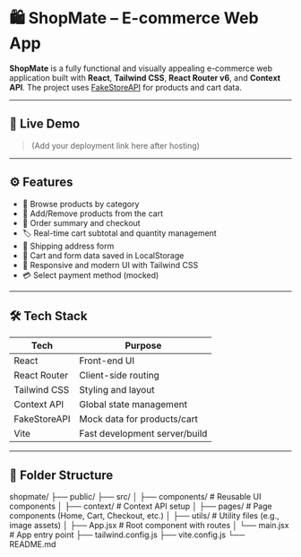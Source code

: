 # 🛍️ ShopMate – E-commerce Web App

**ShopMate** is a fully functional and visually appealing e-commerce web application built with **React**, **Tailwind CSS**, **React Router v6**, and **Context API**. The project uses [FakeStoreAPI](https://fakestoreapi.com/) for products and cart data.

---

## 🚀 Live Demo

> (Add your deployment link here after hosting)

---

## ⚙️ Features

- 🔎 Browse products by category
- 🧺 Add/Remove products from the cart
- 🧾 Order summary and checkout
- 🏷️ Real-time cart subtotal and quantity management
- 📝 Shipping address form
- 💾 Cart and form data saved in LocalStorage
- 🎯 Responsive and modern UI with Tailwind CSS
- 💳 Select payment method (mocked)

---

## 🛠️ Tech Stack

| Tech         | Purpose                       |
|--------------|-------------------------------|
| React        | Front-end UI                  |
| React Router | Client-side routing           |
| Tailwind CSS | Styling and layout            |
| Context API  | Global state management       |
| FakeStoreAPI | Mock data for products/cart   |
| Vite         | Fast development server/build |

---

## 📁 Folder Structure

shopmate/
├── public/
├── src/
│ ├── components/ # Reusable UI components
│ ├── context/ # Context API setup
│ ├── pages/ # Page components (Home, Cart, Checkout, etc.)
│ ├── utils/ # Utility files (e.g., image assets)
│ ├── App.jsx # Root component with routes
│ └── main.jsx # App entry point
├── tailwind.config.js
├── vite.config.js
└── README.md
